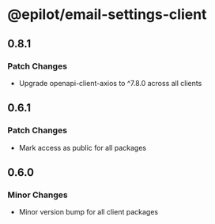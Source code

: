 # @epilot/email-settings-client

## 0.8.1

### Patch Changes

- Upgrade openapi-client-axios to ^7.8.0 across all clients

## 0.6.1

### Patch Changes

- Mark access as public for all packages

## 0.6.0

### Minor Changes

- Minor version bump for all client packages
